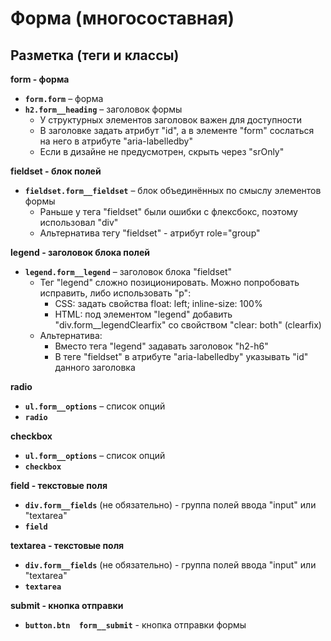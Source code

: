 # Форма (многосоставная)

## **Разметка (теги и классы)**
**form - форма**
- **`form.form`** – форма
- **`h2.form__heading`** – заголовок формы
  - У структурных элементов заголовок важен для доступности
  - В заголовке задать атрибут "id", а в элементе "form" сослаться на него в атрибуте "aria-labelledby"
  - Если в дизайне не предусмотрен, скрыть через "srOnly"

**fieldset - блок полей**
- **`fieldset.form__fieldset`** – блок объединённых по смыслу элементов формы
  - Раньше у тега "fieldset" были ошибки с флексбокс, поэтому использовал "div"
  - Альтернатива тегу "fieldset" - атрибут role="group"

**legend - заголовок блока полей**
- **`legend.form__legend`** – заголовок блока "fieldset"
  - Тег "legend" сложно позиционировать. Можно попробовать исправить, либо использовать "p":
    - CSS: задать свойства float: left; inline-size: 100%
    - HTML: под элементом "legend" добавить "div.form__legendClearfix" со свойством "clear: both" (clearfix)
  - Альтернатива:
    - Вместо тега "legend" задавать заголовок "h2-h6"
    - В теге "fieldset" в атрибуте "aria-labelledby" указывать "id" данного заголовка

**radio**
- **`ul.form__options`** – список опций
- **`radio`**

**checkbox**
- **`ul.form__options`** – список опций
- **`checkbox`**

**field - текстовые поля**
- **`div.form__fields`** (не обязательно) - группа полей ввода "input" или "textarea"
- **`field`**

**textarea - текстовые поля**
- **`div.form__fields`** (не обязательно) - группа полей ввода "input" или "textarea"
- **`textarea`**

**submit - кнопка отправки**
- **`button.btn  form__submit`** - кнопка отправки формы